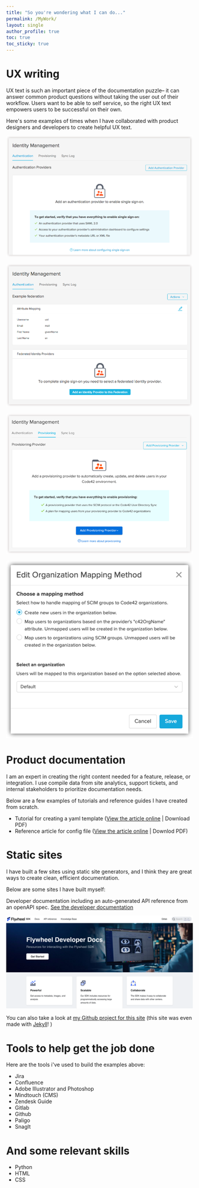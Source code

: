 ```yaml
---
title: "So you're wondering what I can do..."
permalink: /MyWork/
layout: single
author_profile: true
toc: true
toc_sticky: true
---
```


# UX writing
UX text is such an important piece of the documentation puzzle– it can answer common product questions without taking the user out of their workflow. Users want to be able to self service, so the right UX text empowers users to be successful on their own.  

Here's some examples of times when I have collaborated with product designers and developers to create helpful UX text. 

![Authentication Empty State](/assets/images/EmptyStateAddSSO.png)

![Authentication Settings](/assets/images/AuthenticationUXText.png)

![Add Provisioning](/assets/images/AddProvisioningUXText.png)

![Mapping Options](/assets/images/ModalMappingUXText.png)


# Product documentation
I am an expert in creating the right content needed for a feature, release, or integration. I use compile data from site analytics, support tickets, and internal stakeholders to prioritize documentation needs. 

Below are a few examples of tutorials and reference guides I have created from scratch.

- Tutorial for creating a yaml template ([View the article online](https://docs.flywheel.io/hc/en-us/articles/1500006024162-Overview) | Download PDF)
- Reference article for config file ([View the article online](https://docs.flywheel.io/hc/en-us/articles/4406976465939-The-OHIF-config-file) | Downlod PDF)

 
# Static sites
I have built a few sites using static site generators, and I think they are great ways to create clean, efficient documentation. 

Below are some sites I have built myself: 

Developer documentation including an auto-generated API reference from an openAPI spec. [See the developer documentation](https://sdk.flywheel.io)

![Developer Documentation portal](/assets/images/DeveloperDocumentationPortal.png) 


You can also take a look at [my Github project for this site](https://github.com/ExplainerEmily/ExplainerEmily.github.io) (this site was even made with [Jekyll](https://jekyllrb.com/)! )
 

# Tools to help get the job done
Here are the tools i've used to build the examples above: 
- Jira
- Confluence
- Adobe Illustrator and Photoshop
- Mindtouch (CMS)
- Zendesk Guide
- Gitlab
- Github
- Paligo
- SnagIt

# And some relevant skills
- Python 
- HTML
- CSS
